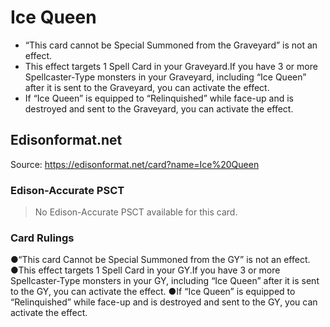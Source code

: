 # Ice Queen

*   “This card cannot be Special Summoned from the Graveyard” is not an effect.
*   This effect targets 1 Spell Card in your Graveyard.If you have 3 or more Spellcaster-Type monsters in your Graveyard, including “Ice Queen” after it is sent to the Graveyard, you can activate the effect.
*   If “Ice Queen” is equipped to “Relinquished” while face-up and is destroyed and sent to the Graveyard, you can activate the effect.

## Edisonformat.net

Source: https://edisonformat.net/card?name=Ice%20Queen

### Edison-Accurate PSCT

> No Edison-Accurate PSCT available for this card.

### Card Rulings

●“This card Cannot be Special Summoned from the GY” is not an effect.
●This effect targets 1 Spell Card in your GY.If you have 3 or more Spellcaster-Type monsters in your GY, including “Ice Queen” after it is sent to the GY, you can activate the effect.
●If “Ice Queen” is equipped to “Relinquished” while face-up and is destroyed and sent to the GY, you can activate the effect.
            